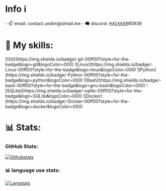 <h1>Info ℹ️</h1>
- 📫 email: contact.uedim@slmail.me
- 🗨️ discord: H̲A̲C̲K̲K̲E̲R̲#0939
<h1> 🧰 My skills: </h1>
![Git](https://img.shields.io/badge/-git-00ff00?style=for-the-badge&logo=git&logoColor=000)
![Linux](https://img.shields.io/badge/-Linux-00ff00?style=for-the-badge&logo=linux&logoColor=000)
![Python](https://img.shields.io/badge/-Python-00ff00?style=for-the-badge&logo=python&logoColor=000)
![Bash](https://img.shields.io/badge/-bash-00ff00?style=for-the-badge&logo=gnu-bash&logoColor=000)
![SQLite](https://img.shields.io/badge/-sqlite-00ff00?style=for-the-badge&logo=SQLite&logoColor=000)
![Docker](https://img.shields.io/badge/-Docker-00ff00?style=for-the-badge&logo=docker&logoColor=000)
<h1>📊 Stats:</h1>

### GitHub Stats:
[![Githubstats](https://github-readme-stats.vercel.app/api?username=HACCKKER&show_icons=true&theme=chartreuse-dark)](https://github.com/HACCKKER)

### 📊 language use stats:
[![Langstats](https://github-readme-stats.vercel.app/api/top-langs/?username=HACCKKER&layout=compact&theme=chartreuse-dark)](https://github.com/HACCKKER)
